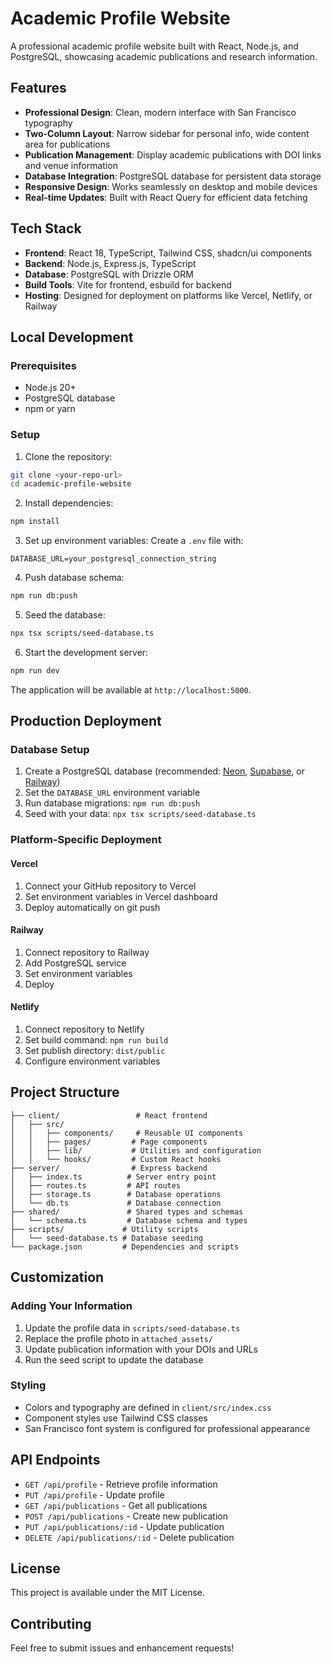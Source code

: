 # Academic Profile Website

A professional academic profile website built with React, Node.js, and PostgreSQL, showcasing academic publications and research information.

## Features

- **Professional Design**: Clean, modern interface with San Francisco typography
- **Two-Column Layout**: Narrow sidebar for personal info, wide content area for publications
- **Publication Management**: Display academic publications with DOI links and venue information
- **Database Integration**: PostgreSQL database for persistent data storage
- **Responsive Design**: Works seamlessly on desktop and mobile devices
- **Real-time Updates**: Built with React Query for efficient data fetching

## Tech Stack

- **Frontend**: React 18, TypeScript, Tailwind CSS, shadcn/ui components
- **Backend**: Node.js, Express.js, TypeScript
- **Database**: PostgreSQL with Drizzle ORM
- **Build Tools**: Vite for frontend, esbuild for backend
- **Hosting**: Designed for deployment on platforms like Vercel, Netlify, or Railway

## Local Development

### Prerequisites

- Node.js 20+
- PostgreSQL database
- npm or yarn

### Setup

1. Clone the repository:
```bash
git clone <your-repo-url>
cd academic-profile-website
```

2. Install dependencies:
```bash
npm install
```

3. Set up environment variables:
Create a `.env` file with:
```
DATABASE_URL=your_postgresql_connection_string
```

4. Push database schema:
```bash
npm run db:push
```

5. Seed the database:
```bash
npx tsx scripts/seed-database.ts
```

6. Start the development server:
```bash
npm run dev
```

The application will be available at `http://localhost:5000`.

## Production Deployment

### Database Setup

1. Create a PostgreSQL database (recommended: [Neon](https://neon.tech/), [Supabase](https://supabase.com/), or [Railway](https://railway.app/))
2. Set the `DATABASE_URL` environment variable
3. Run database migrations: `npm run db:push`
4. Seed with your data: `npx tsx scripts/seed-database.ts`

### Platform-Specific Deployment

#### Vercel
1. Connect your GitHub repository to Vercel
2. Set environment variables in Vercel dashboard
3. Deploy automatically on git push

#### Railway
1. Connect repository to Railway
2. Add PostgreSQL service
3. Set environment variables
4. Deploy

#### Netlify
1. Connect repository to Netlify
2. Set build command: `npm run build`
3. Set publish directory: `dist/public`
4. Configure environment variables

## Project Structure

```
├── client/                 # React frontend
│   ├── src/
│   │   ├── components/     # Reusable UI components
│   │   ├── pages/         # Page components
│   │   ├── lib/           # Utilities and configuration
│   │   └── hooks/         # Custom React hooks
├── server/                # Express backend
│   ├── index.ts          # Server entry point
│   ├── routes.ts         # API routes
│   ├── storage.ts        # Database operations
│   └── db.ts             # Database connection
├── shared/               # Shared types and schemas
│   └── schema.ts         # Database schema and types
├── scripts/             # Utility scripts
│   └── seed-database.ts # Database seeding
└── package.json         # Dependencies and scripts
```

## Customization

### Adding Your Information

1. Update the profile data in `scripts/seed-database.ts`
2. Replace the profile photo in `attached_assets/`
3. Update publication information with your DOIs and URLs
4. Run the seed script to update the database

### Styling

- Colors and typography are defined in `client/src/index.css`
- Component styles use Tailwind CSS classes
- San Francisco font system is configured for professional appearance

## API Endpoints

- `GET /api/profile` - Retrieve profile information
- `PUT /api/profile` - Update profile
- `GET /api/publications` - Get all publications
- `POST /api/publications` - Create new publication
- `PUT /api/publications/:id` - Update publication
- `DELETE /api/publications/:id` - Delete publication

## License

This project is available under the MIT License.

## Contributing

Feel free to submit issues and enhancement requests!